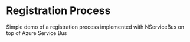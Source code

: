 # Registration Process

Simple demo of a registration process implemented with NServiceBus on top of Azure Service Bus
